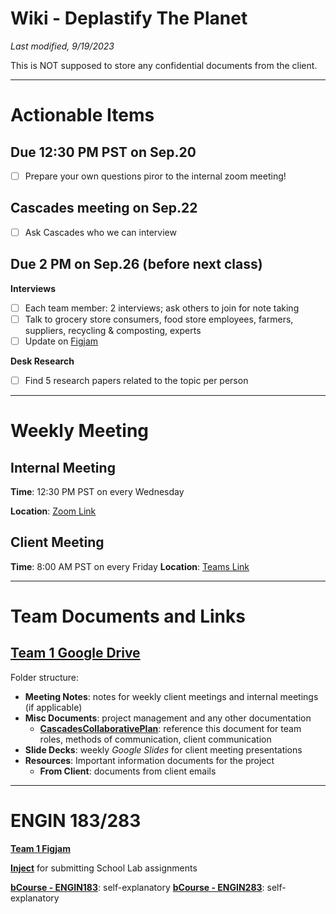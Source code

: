 # Wiki - Deplastify The Planet
_Last modified, 9/19/2023_

This is NOT supposed to store any confidential documents from the client. 

---

# Actionable Items

## Due 12:30 PM PST on Sep.20
- [ ] Prepare your own questions piror to the internal zoom meeting!

## Cascades meeting on Sep.22
- [ ] Ask Cascades who we can interview 

## Due 2 PM on Sep.26 (before next class)
**Interviews**
- [ ] Each team member: 2 interviews; ask others to join for note taking
- [ ] Talk to grocery store consumers, food store employees, farmers, suppliers, recycling & composting, experts
- [ ] Update on [Figjam](https://www.figma.com/file/lrlvVPdnpMuoxEDLLUpcPp/Team-1---Cascades?type=whiteboard&t=YRRvHwzjg91YHnhu-6)

**Desk Research**
- [ ] Find 5 research papers related to the topic per person

---

# Weekly Meeting
## Internal Meeting
**Time**: 12:30 PM PST on every Wednesday

**Location**: [Zoom Link](https://berkeley.zoom.us/j/92093130873)

## Client Meeting
**Time**: 8:00 AM PST on every Friday
**Location**: [Teams Link](https://teams.microsoft.com/l/meetup-join/19%3ameeting_ZDgxZTU3MDYtNTc4ZC00MmJhLTk5NjEtZDg0OGNiNmNjNGM1%40thread.v2/0?context=%7b%22Tid%22%3a%22a866874a-d0e3-4a03-a79d-4c893ab51296%22%2c%22Oid%22%3a%224eb4c4e8-8cad-4cc8-8ddd-e1bd4dda7628%22%7d)

---

# Team Documents and Links
## [Team 1 Google Drive](https://drive.google.com/drive/folders/1PDqxZtpeOi813AJrmDiY6HD1R1iOvQEK)
Folder structure: 
- **Meeting Notes**: notes for weekly client meetings and internal meetings (if applicable)
- **Misc Documents**: project management and any other documentation
    - **[CascadesCollaborativePlan](https://docs.google.com/document/d/1w46QnvP1ylPyCG71r593D_U1WQ6PHnUq/edit)**: reference this document for team roles, methods of communication, client communication
- **Slide Decks**: weekly _Google Slides_ for client meeting presentations
- **Resources**: Important information documents for the project
    - **From Client**: documents from client emails

---

# ENGIN 183/283
**[Team 1 Figjam](https://www.figma.com/file/lrlvVPdnpMuoxEDLLUpcPp/Team-1---Cascades?type=whiteboard&node-id=0-1&t=8WiBsdKia6Hst7si-0)**

**[Inject](https://inject.theschoolab.com/signin)** for submitting School Lab assignments

**[bCourse - ENGIN183](https://bcourses.berkeley.edu/courses/1529574)**: self-explanatory
**[bCourse - ENGIN283](https://bcourses.berkeley.edu/courses/1529574)**: self-explanatory
